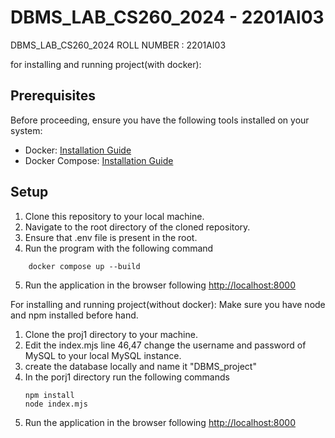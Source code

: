 # DBMS_LAB_CS260_2024 - 2201AI03
DBMS_LAB_CS260_2024
ROLL NUMBER : 2201AI03

for installing and running project(with docker):
## Prerequisites

Before proceeding, ensure you have the following tools installed on your system:

- Docker: [Installation Guide](https://docs.docker.com/get-docker/)
- Docker Compose: [Installation Guide](https://docs.docker.com/compose/install/)

## Setup
1. Clone this repository to your local machine. 
2. Navigate to the root directory of the cloned repository.
3. Ensure that .env file is present in the root.
4. Run the program with the following command
```
	docker compose up --build
```
5. Run the application in the browser following [http://localhost:8000](http://localhost:8000)



For installing and running project(without docker):
Make sure you have node and npm installed before hand.

1) Clone the proj1 directory to your machine.
2) Edit the index.mjs line 46,47 change the username and password of MySQL to your local MySQL instance.
3) create the database locally and name it "DBMS_project"
4) In the porj1 directory run the following commands
   ```
   npm install
   node index.mjs
   ```
5) Run the application in the browser following [http://localhost:8000](http://localhost:8000)
